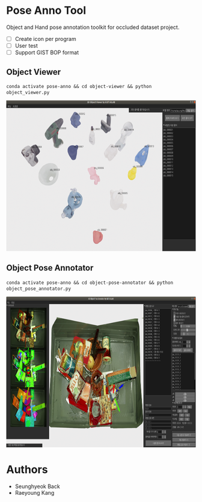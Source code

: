 # Pose Anno Tool

Object and Hand pose annotation toolkit for occluded dataset project.

- [ ] Create icon per program
- [ ] User test
- [ ] Support GIST BOP format

## Object Viewer
```
conda activate pose-anno && cd object-viewer && python object_viewer.py
```
<img src="./object-viewer/lib/object_viewer.png" height="400">

## Object Pose Annotator

```
conda activate pose-anno && cd object-pose-annotator && python object_pose_annotator.py
```
<img src="./object-pose-annotator/lib/object_pose_annotator.png" height="400">


# Authors

- Seunghyeok Back
- Raeyoung Kang